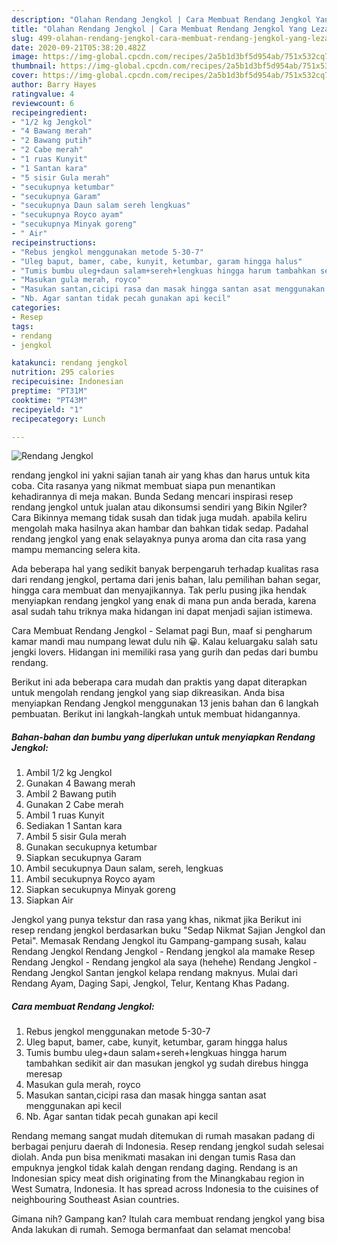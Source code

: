 ```yaml
---
description: "Olahan Rendang Jengkol | Cara Membuat Rendang Jengkol Yang Lezat"
title: "Olahan Rendang Jengkol | Cara Membuat Rendang Jengkol Yang Lezat"
slug: 499-olahan-rendang-jengkol-cara-membuat-rendang-jengkol-yang-lezat
date: 2020-09-21T05:38:20.482Z
image: https://img-global.cpcdn.com/recipes/2a5b1d3bf5d954ab/751x532cq70/rendang-jengkol-foto-resep-utama.jpg
thumbnail: https://img-global.cpcdn.com/recipes/2a5b1d3bf5d954ab/751x532cq70/rendang-jengkol-foto-resep-utama.jpg
cover: https://img-global.cpcdn.com/recipes/2a5b1d3bf5d954ab/751x532cq70/rendang-jengkol-foto-resep-utama.jpg
author: Barry Hayes
ratingvalue: 4
reviewcount: 6
recipeingredient:
- "1/2 kg Jengkol"
- "4 Bawang merah"
- "2 Bawang putih"
- "2 Cabe merah"
- "1 ruas Kunyit"
- "1 Santan kara"
- "5 sisir Gula merah"
- "secukupnya ketumbar"
- "secukupnya Garam"
- "secukupnya Daun salam sereh lengkuas"
- "secukupnya Royco ayam"
- "secukupnya Minyak goreng"
- " Air"
recipeinstructions:
- "Rebus jengkol menggunakan metode 5-30-7"
- "Uleg baput, bamer, cabe, kunyit, ketumbar, garam hingga halus"
- "Tumis bumbu uleg+daun salam+sereh+lengkuas hingga harum tambahkan sedikit air dan masukan jengkol yg sudah direbus hingga meresap"
- "Masukan gula merah, royco"
- "Masukan santan,cicipi rasa dan masak hingga santan asat menggunakan api kecil"
- "Nb. Agar santan tidak pecah gunakan api kecil"
categories:
- Resep
tags:
- rendang
- jengkol

katakunci: rendang jengkol 
nutrition: 295 calories
recipecuisine: Indonesian
preptime: "PT31M"
cooktime: "PT43M"
recipeyield: "1"
recipecategory: Lunch

---
```



![Rendang Jengkol](https://img-global.cpcdn.com/recipes/2a5b1d3bf5d954ab/751x532cq70/rendang-jengkol-foto-resep-utama.jpg)


rendang jengkol ini yakni sajian tanah air yang khas dan harus untuk kita coba. Cita rasanya yang nikmat membuat siapa pun menantikan kehadirannya di meja makan.
Bunda Sedang mencari inspirasi resep rendang jengkol untuk jualan atau dikonsumsi sendiri yang Bikin Ngiler? Cara Bikinnya memang tidak susah dan tidak juga mudah. apabila keliru mengolah maka hasilnya akan hambar dan bahkan tidak sedap. Padahal rendang jengkol yang enak selayaknya punya aroma dan cita rasa yang mampu memancing selera kita.

Ada beberapa hal yang sedikit banyak berpengaruh terhadap kualitas rasa dari rendang jengkol, pertama dari jenis bahan, lalu pemilihan bahan segar, hingga cara membuat dan menyajikannya. Tak perlu pusing jika hendak menyiapkan rendang jengkol yang enak di mana pun anda berada, karena asal sudah tahu triknya maka hidangan ini dapat menjadi sajian istimewa.

Cara Membuat Rendang Jengkol - Selamat pagi Bun, maaf si pengharum kamar mandi mau numpang lewat dulu nih 😀. Kalau keluargaku salah satu jengki lovers. Hidangan ini memiliki rasa yang gurih dan pedas dari bumbu rendang.


Berikut ini ada beberapa cara mudah dan praktis yang dapat diterapkan untuk mengolah rendang jengkol yang siap dikreasikan. Anda bisa menyiapkan Rendang Jengkol menggunakan 13 jenis bahan dan 6 langkah pembuatan. Berikut ini langkah-langkah untuk membuat hidangannya.

<!--inarticleads1-->

##### Bahan-bahan dan bumbu yang diperlukan untuk menyiapkan Rendang Jengkol:

1. Ambil 1/2 kg Jengkol
1. Gunakan 4 Bawang merah
1. Ambil 2 Bawang putih
1. Gunakan 2 Cabe merah
1. Ambil 1 ruas Kunyit
1. Sediakan 1 Santan kara
1. Ambil 5 sisir Gula merah
1. Gunakan secukupnya ketumbar
1. Siapkan secukupnya Garam
1. Ambil secukupnya Daun salam, sereh, lengkuas
1. Ambil secukupnya Royco ayam
1. Siapkan secukupnya Minyak goreng
1. Siapkan  Air


Jengkol yang punya tekstur dan rasa yang khas, nikmat jika Berikut ini resep rendang jengkol berdasarkan buku &#34;Sedap Nikmat Sajian Jengkol dan Petai&#34;. Memasak Rendang Jengkol itu Gampang-gampang susah, kalau Rendang Jengkol Rendang Jengkol - Rendang jengkol ala mamake Resep Rendang Jengkol - Rendang jengkol ala saya (hehehe) Rendang Jengkol - Rendang Jengkol Santan jengkol kelapa rendang maknyus. Mulai dari Rendang Ayam, Daging Sapi, Jengkol, Telur, Kentang Khas Padang. 

<!--inarticleads2-->

##### Cara membuat Rendang Jengkol:

1. Rebus jengkol menggunakan metode 5-30-7
1. Uleg baput, bamer, cabe, kunyit, ketumbar, garam hingga halus
1. Tumis bumbu uleg+daun salam+sereh+lengkuas hingga harum tambahkan sedikit air dan masukan jengkol yg sudah direbus hingga meresap
1. Masukan gula merah, royco
1. Masukan santan,cicipi rasa dan masak hingga santan asat menggunakan api kecil
1. Nb. Agar santan tidak pecah gunakan api kecil


Rendang memang sangat mudah ditemukan di rumah masakan padang di berbagai penjuru daerah di Indonesia. Resep rendang jengkol sudah selesai diolah. Anda pun bisa menikmati masakan ini dengan tumis Rasa dan empuknya jengkol tidak kalah dengan rendang daging. Rendang is an Indonesian spicy meat dish originating from the Minangkabau region in West Sumatra, Indonesia. It has spread across Indonesia to the cuisines of neighbouring Southeast Asian countries. 

Gimana nih? Gampang kan? Itulah cara membuat rendang jengkol yang bisa Anda lakukan di rumah. Semoga bermanfaat dan selamat mencoba!
